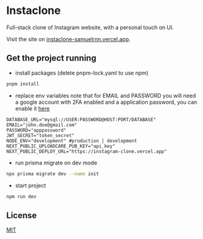 # Instaclone

Full-stack clone of Instagram website, with a personal touch on UI.

Visit the site on [instaclone-samuelrnn.vercel.app](https://instaclone-samuelrnn.vercel.app).

## Get the project running

- install packages (delete pnpm-lock.yaml to use npm)

```bash
pnpm install
```

- replace env variables
  note that for EMAIL and PASSWORD you will need a google account with 2FA enabled and a application password, you can enable it [here](https://myaccount.google.com/security)

```env
DATABASE_URL="mysql://USER:PASSWORD@HOST:PORT/DATABASE"
EMAIL="john.doe@gmail.com"
PASSWORD="apppassword"
JWT_SECRET="token_secret"
NODE_ENV="development" #production | development
NEXT_PUBLIC_UPLOADCARE_PUB_KEY="api_key"
NEXT_PUBLIC_DEPLOY_URL="https://instagram-clone.vercel.app"
```

- run prisma migrate on dev mode

```bash
npx prisma migrate dev --name init
```

- start project

```bash
npm run dev
```

## License

[MIT](https://choosealicense.com/licenses/mit/)
